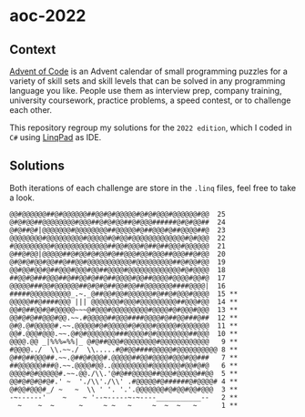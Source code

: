 # aoc-2022

## Context

[Advent of Code](https://adventofcode.com/) is an Advent calendar of small programming puzzles for a variety of skill sets and skill levels that can be solved in any programming language you like. People use them as interview prep, company training, university coursework, practice problems, a speed contest, or to challenge each other.

This repository regroup my solutions for the `2022 edition`, which I coded in `C#` using [LinqPad](https://www.linqpad.net/) as IDE.

## Solutions

Both iterations of each challenge are store in the `.linq` files, feel free to take a look.

```
@@#@@@@@@##@#@@@@@@##@@#@#@@@@@#@#@#@@@#@@@@@@#@@  25
@#@#@@##@@@@@@@@#@@@##@#@#@@##@#@@@######@#@#@@##  24
@#@##@#|@@@@@@@#@@@@@@@@##@@@@@#@##@@@#@##@@@@##@  23
@@@@@@@@#@@@@@@@@@#@@@@@#@#@@#@@@@@@@@@@@@@#@#@@@  22
#@@@@@@@@@#@@@@@@@@@@@@@##@@#@@@#@##@##@@@#@@@@@@  21
@##@#@@|@@@@@##@#@@#@#@@#@##@@@#@@#@@@##@@@##@#@@  20
@#@#@#@@#@@##@##@@#@@@@@@@@@@@#@@@@@@@@@##@#@@#@@  19
@@#@@#@@#@##@@@#@@@#@@##@@@@#@@@@@@@@@@@@@#@#@@@@  18
##@@#@###@@@##@##@@#@##@##@@@@#@@##@@@@#@@@@#@@#@  17
@@@@@###@@#@@@@@@##@#@#@##@@#@@##@@@@@@@####@@@@|  16
#####@@@@@@@@@@_.~._@##@@#@@#@@@@@@#@##@#@@@#@@@@  15 **
@@@@@##@####@@@ ||| @@@@@@@#@@@#@@@@@@@@@##@@@#@@  14 **
@@#@##@@#@#@@@@@~~~@#@@@#@@@@@@@@@#@@@@#@#@@@#@@@  13 **
@@#@#@##@@@#@@.~~.#@@@@@##@@@####@@@@#@##@@###@##  12 **
@#@.@#@@@@@#.~~.@@@@@#@#@@@@@#@#@@@#@@@@@#@@@@@@@  11 **
@@#.@@@#@@@.~~.@#@#@@@@@@@###@@@@#@#@@@@@@@@##@@@  10 **
@@@@.@@ _|%%%=%%|_ @#@##@@@#@@@@@@@@#@@@@@@@@@@@@   9 **
#@@@@../  \\.~~./  \\.....#@#@@####@@@@@#@@@@@@@@@@ 8 **
@##@##@@@##.~~.@##@#@@@#.@@@@@##@@#@@@@#@@@#@@###   7 **
##@@@@@@###@.~~.@@@@#@@..@@@@@@@@@#@@@@@@@#@@#@#@   6 **
@@@@#@#@@@@@#.~~.@@./\\.'@#@##@@@@@##@@@#@@@@@##@@  5 **
@@#@#@#@#@#.' ~  './\\'./\\' .#@@@@@#@######@#@@@@# 4 **
@#@@#@@@#_/ ~   ~  \\ ' '. '.'.@@@@@@@#@#@@#@@#@@@  3 **
-~------'    ~    ~ '--~-----~-~----___________--   2 **
  ~    ~  ~      ~     ~ ~   ~     ~  ~  ~   ~      1 **
```